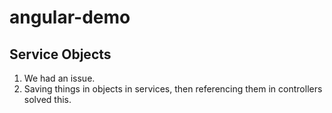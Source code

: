 # angular-demo

## Service Objects
1. We had an issue.
2. Saving things in objects in services, then referencing them in controllers solved this.
